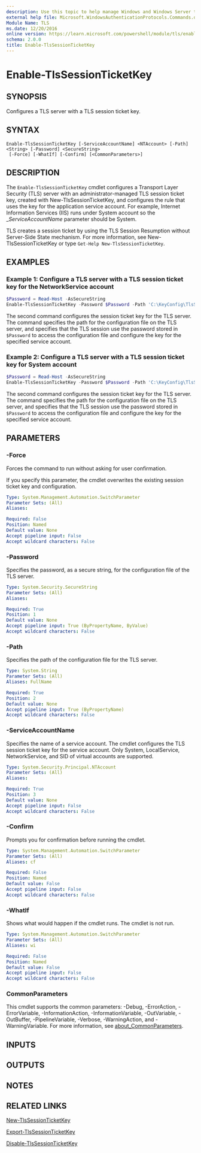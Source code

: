 ```yaml
---
description: Use this topic to help manage Windows and Windows Server technologies with Windows PowerShell.
external help file: Microsoft.WindowsAuthenticationProtocols.Commands.dll-Help.xml
Module Name: TLS
ms.date: 12/20/2016
online version: https://learn.microsoft.com/powershell/module/tls/enable-tlssessionticketkey?view=windowsserver2022-ps&wt.mc_id=ps-gethelp
schema: 2.0.0
title: Enable-TlsSessionTicketKey
---
```


# Enable-TlsSessionTicketKey

## SYNOPSIS
Configures a TLS server with a TLS session ticket key.

## SYNTAX

```
Enable-TlsSessionTicketKey [-ServiceAccountName] <NTAccount> [-Path] <String> [-Password] <SecureString>
 [-Force] [-WhatIf] [-Confirm] [<CommonParameters>]
```

## DESCRIPTION

The `Enable-TlsSessionTicketKey` cmdlet configures a Transport Layer Security (TLS) server with an
administrator-managed TLS session ticket key, created with New-TlsSessionTicketKey, and configures
the rule that uses the key for the application service account. For example, Internet Information
Services (IIS) runs under System account so the __ServiceAccountName_ parameter should be System.

TLS creates a session ticket by using the TLS Session Resumption without Server-Side State mechanism.
For more information, see New-TlsSessionTicketKey or type `Get-Help New-TlsSessionTicketKey`.

## EXAMPLES

### Example 1: Configure a TLS server with a TLS session ticket key for the NetworkService account

```powershell
$Password = Read-Host -AsSecureString
Enable-TlsSessionTicketKey -Password $Password -Path 'C:\KeyConfig\TlsSessionTicketKey.config' -ServiceAccountName NetworkService
```

The second command configures the session ticket key for the TLS server. The command specifies the
path for the configuration file on the TLS server, and specifies that the TLS session use the
password stored in `$Password` to access the configuration file and configure the key for the
specified service account.

### Example 2: Configure a TLS server with a TLS session ticket key for System account

```powershell
$Password = Read-Host -AsSecureString
Enable-TlsSessionTicketKey -Password $Password -Path 'C:\KeyConfig\TlsSessionTicketKey.config' -ServiceAccountName System
```

The second command configures the session ticket key for the TLS server. The command specifies the
path for the configuration file on the TLS server, and specifies that the TLS session use the
password stored in `$Password` to access the configuration file and configure the key for the
specified service account.

## PARAMETERS

### -Force

Forces the command to run without asking for user confirmation.

If you specify this parameter, the cmdlet overwrites the existing session ticket key and
configuration.

```yaml
Type: System.Management.Automation.SwitchParameter
Parameter Sets: (All)
Aliases:

Required: False
Position: Named
Default value: None
Accept pipeline input: False
Accept wildcard characters: False
```

### -Password

Specifies the password, as a secure string, for the configuration file of the TLS server.

```yaml
Type: System.Security.SecureString
Parameter Sets: (All)
Aliases:

Required: True
Position: 1
Default value: None
Accept pipeline input: True (ByPropertyName, ByValue)
Accept wildcard characters: False
```

### -Path

Specifies the path of the configuration file for the TLS server.

```yaml
Type: System.String
Parameter Sets: (All)
Aliases: FullName

Required: True
Position: 2
Default value: None
Accept pipeline input: True (ByPropertyName)
Accept wildcard characters: False
```

### -ServiceAccountName

Specifies the name of a service account.
The cmdlet configures the TLS session ticket key for the service account.
Only System, LocalService, NetworkService, and SID of virtual accounts are supported.

```yaml
Type: System.Security.Principal.NTAccount
Parameter Sets: (All)
Aliases:

Required: True
Position: 3
Default value: None
Accept pipeline input: False
Accept wildcard characters: False
```

### -Confirm

Prompts you for confirmation before running the cmdlet.

```yaml
Type: System.Management.Automation.SwitchParameter
Parameter Sets: (All)
Aliases: cf

Required: False
Position: Named
Default value: False
Accept pipeline input: False
Accept wildcard characters: False
```

### -WhatIf

Shows what would happen if the cmdlet runs.
The cmdlet is not run.

```yaml
Type: System.Management.Automation.SwitchParameter
Parameter Sets: (All)
Aliases: wi

Required: False
Position: Named
Default value: False
Accept pipeline input: False
Accept wildcard characters: False
```

### CommonParameters

This cmdlet supports the common parameters: -Debug, -ErrorAction, -ErrorVariable,
-InformationAction, -InformationVariable, -OutVariable, -OutBuffer, -PipelineVariable, -Verbose,
-WarningAction, and -WarningVariable. For more information, see [about_CommonParameters](http://go.microsoft.com/fwlink/?LinkID=113216).

## INPUTS

## OUTPUTS

## NOTES

## RELATED LINKS

[New-TlsSessionTicketKey](./New-TlsSessionTicketKey.md)

[Export-TlsSessionTicketKey](./Export-TlsSessionTicketKey.md)

[Disable-TlsSessionTicketKey](./Disable-TlsSessionTicketKey.md)
